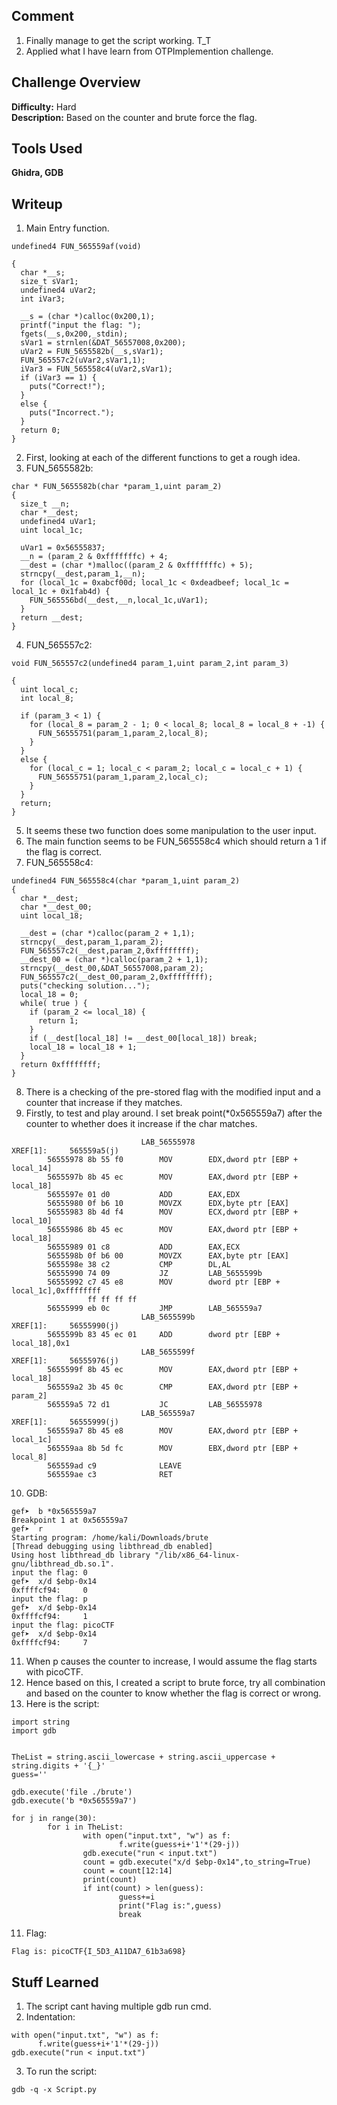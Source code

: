 ## Comment  
1. Finally manage to get the script working. T_T  
2. Applied what I have learn from OTPImplemention challenge.  

## Challenge Overview  
**Difficulty:** Hard  
**Description:** Based on the counter and brute force the flag.  
## Tools Used  
**Ghidra, GDB**  

## Writeup   
1. Main Entry function.
```
undefined4 FUN_565559af(void)

{
  char *__s;
  size_t sVar1;
  undefined4 uVar2;
  int iVar3;
  
  __s = (char *)calloc(0x200,1);
  printf("input the flag: ");
  fgets(__s,0x200,_stdin);
  sVar1 = strnlen(&DAT_56557008,0x200);
  uVar2 = FUN_5655582b(__s,sVar1);
  FUN_565557c2(uVar2,sVar1,1);
  iVar3 = FUN_565558c4(uVar2,sVar1);
  if (iVar3 == 1) {
    puts("Correct!");
  }
  else {
    puts("Incorrect.");
  }
  return 0;
}
```
2. First, looking at each of the different functions to get a rough idea.
3. FUN_5655582b:
```
char * FUN_5655582b(char *param_1,uint param_2)
{
  size_t __n;
  char *__dest;
  undefined4 uVar1;
  uint local_1c;
  
  uVar1 = 0x56555837;
  __n = (param_2 & 0xfffffffc) + 4;
  __dest = (char *)malloc((param_2 & 0xfffffffc) + 5);
  strncpy(__dest,param_1,__n);
  for (local_1c = 0xabcf00d; local_1c < 0xdeadbeef; local_1c = local_1c + 0x1fab4d) {
    FUN_565556bd(__dest,__n,local_1c,uVar1);
  }
  return __dest;
}
```
4. FUN_565557c2:
```
void FUN_565557c2(undefined4 param_1,uint param_2,int param_3)

{
  uint local_c;
  int local_8;
  
  if (param_3 < 1) {
    for (local_8 = param_2 - 1; 0 < local_8; local_8 = local_8 + -1) {
      FUN_56555751(param_1,param_2,local_8);
    }
  }
  else {
    for (local_c = 1; local_c < param_2; local_c = local_c + 1) {
      FUN_56555751(param_1,param_2,local_c);
    }
  }
  return;
}
```
5. It seems these two function does some manipulation to the user input.
6. The main function seems to be FUN_565558c4 which should return a 1 if the flag is correct.
7. FUN_565558c4:
```
undefined4 FUN_565558c4(char *param_1,uint param_2)
{
  char *__dest;
  char *__dest_00;
  uint local_18;
  
  __dest = (char *)calloc(param_2 + 1,1);
  strncpy(__dest,param_1,param_2);
  FUN_565557c2(__dest,param_2,0xffffffff);
  __dest_00 = (char *)calloc(param_2 + 1,1);
  strncpy(__dest_00,&DAT_56557008,param_2);
  FUN_565557c2(__dest_00,param_2,0xffffffff);
  puts("checking solution...");
  local_18 = 0;
  while( true ) {
    if (param_2 <= local_18) {
      return 1;
    }
    if (__dest[local_18] != __dest_00[local_18]) break;
    local_18 = local_18 + 1;
  }
  return 0xffffffff;
}
```
8. There is a checking of the pre-stored flag with the modified input and a counter that increase if they matches.
9. Firstly, to test and play around. I set break point(*0x565559a7) after the counter to whether does it increase if the char matches.
```
                             LAB_56555978                                    XREF[1]:     565559a5(j)  
        56555978 8b 55 f0        MOV        EDX,dword ptr [EBP + local_14]
        5655597b 8b 45 ec        MOV        EAX,dword ptr [EBP + local_18]
        5655597e 01 d0           ADD        EAX,EDX
        56555980 0f b6 10        MOVZX      EDX,byte ptr [EAX]
        56555983 8b 4d f4        MOV        ECX,dword ptr [EBP + local_10]
        56555986 8b 45 ec        MOV        EAX,dword ptr [EBP + local_18]
        56555989 01 c8           ADD        EAX,ECX
        5655598b 0f b6 00        MOVZX      EAX,byte ptr [EAX]
        5655598e 38 c2           CMP        DL,AL
        56555990 74 09           JZ         LAB_5655599b
        56555992 c7 45 e8        MOV        dword ptr [EBP + local_1c],0xffffffff
                 ff ff ff ff
        56555999 eb 0c           JMP        LAB_565559a7
                             LAB_5655599b                                    XREF[1]:     56555990(j)  
        5655599b 83 45 ec 01     ADD        dword ptr [EBP + local_18],0x1
                             LAB_5655599f                                    XREF[1]:     56555976(j)  
        5655599f 8b 45 ec        MOV        EAX,dword ptr [EBP + local_18]
        565559a2 3b 45 0c        CMP        EAX,dword ptr [EBP + param_2]
        565559a5 72 d1           JC         LAB_56555978
                             LAB_565559a7                                    XREF[1]:     56555999(j)  
        565559a7 8b 45 e8        MOV        EAX,dword ptr [EBP + local_1c]
        565559aa 8b 5d fc        MOV        EBX,dword ptr [EBP + local_8]
        565559ad c9              LEAVE
        565559ae c3              RET
```
10. GDB:
```
gef➤  b *0x565559a7
Breakpoint 1 at 0x565559a7
gef➤  r
Starting program: /home/kali/Downloads/brute 
[Thread debugging using libthread_db enabled]
Using host libthread_db library "/lib/x86_64-linux-gnu/libthread_db.so.1".
input the flag: 0
gef➤  x/d $ebp-0x14
0xffffcf94:     0
input the flag: p
gef➤  x/d $ebp-0x14
0xffffcf94:     1
input the flag: picoCTF
gef➤  x/d $ebp-0x14
0xffffcf94:     7
```
11. When p causes the counter to increase, I would assume the flag starts with picoCTF.
12. Hence based on this, I created a script to brute force, try all combination and based on the counter to know whether the flag is correct or wrong.
13. Here is the script:
```
import string
import gdb


TheList = string.ascii_lowercase + string.ascii_uppercase + string.digits + '{_}'
guess=''

gdb.execute('file ./brute')
gdb.execute('b *0x565559a7')

for j in range(30):
        for i in TheList:
                with open("input.txt", "w") as f:
                        f.write(guess+i+'1'*(29-j))
                gdb.execute("run < input.txt")
                count = gdb.execute("x/d $ebp-0x14",to_string=True)
                count = count[12:14]
                print(count)    
                if int(count) > len(guess):
                        guess+=i
                        print("Flag is:",guess)
                        break
```
11. Flag:
```
Flag is: picoCTF{I_5D3_A11DA7_61b3a698}
```

## Stuff Learned  
1. The script cant having multiple gdb run cmd.  
2. Indentation:
```
with open("input.txt", "w") as f:
      f.write(guess+i+'1'*(29-j))
gdb.execute("run < input.txt")
```
3. To run the script:
```
gdb -q -x Script.py
```

